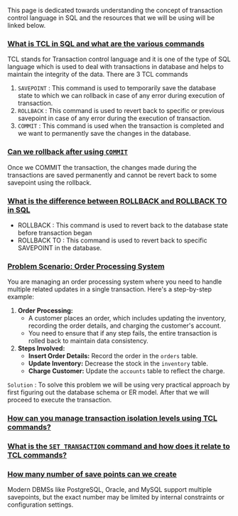 This page is dedicated towards understanding the concept of transaction control language in SQL and the resources that we will be using will be linked below.

### [What is TCL in SQL and what are the various commands](#)

TCL stands for Transaction control language and it is one of the type of SQL language which is used to deal with transactions in database and helps to maintain the integrity of the data. There are 3 TCL commands

1. `SAVEPOINT` : This command is used to temporarily save the database state to which we can rollback in case of any error during execution of transaction.
2. `ROLLBACK` : This command is used to revert back to specific or previous savepoint in case of any error during the execution of transaction.
3. `COMMIT` : This command is used when the transaction is completed and we want to permanently save the changes in the database.

### [Can we rollback after using `COMMIT` ](#)

Once we COMMIT the transaction, the changes made during the transactions are saved permanently and cannot be revert back to some savepoint using the rollback.

### [What is the difference between ROLLBACK and ROLLBACK TO in SQL](#)

- ROLLBACK : This command is used to revert back to the database state before transaction began
- ROLLBACK TO : This command is used to revert back to specific SAVEPOINT in the database.

### [Problem Scenario: Order Processing System](#)

You are managing an order processing system where you need to handle multiple related updates in a single transaction. Here's a step-by-step example:

1. **Order Processing:**
    - A customer places an order, which includes updating the inventory, recording the order details, and charging the customer's account.
    - You need to ensure that if any step fails, the entire transaction is rolled back to maintain data consistency.
2. **Steps Involved:**
    - **Insert Order Details:** Record the order in the `orders` table.
    - **Update Inventory:** Decrease the stock in the `inventory` table.
    - **Charge Customer:** Update the `accounts` table to reflect the charge.

`Solution` : To solve this problem we will be using very practical approach by first figuring out the database schema or ER model. After that we will proceed to execute the transaction.


### [How can you manage transaction isolation levels using TCL commands?](#)

### [What is the `SET TRANSACTION` command and how does it relate to TCL commands?](#)

### [How many number of save points can we create](#)

Modern DBMSs like PostgreSQL, Oracle, and MySQL support multiple savepoints, but the exact number may be limited by internal constraints or configuration settings.
